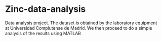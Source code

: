 # Zinc-data-analysis
Data analysis project. The dataset is obtained by the laboratory equipment at Universidad Complutense de Madrid. We then proceed to do a simple analysis of the results using MATLAB 
